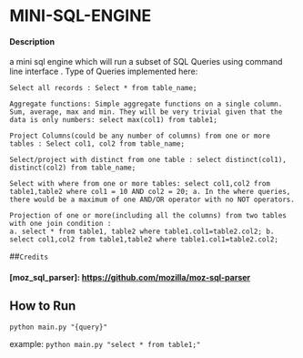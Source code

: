 # MINI-SQL-ENGINE
#### Description
a mini sql engine which will run a subset of SQL Queries using ​ command line interface​ .
Type of Queries implemented here:​

    Select all records : Select * from table_name;

    Aggregate functions: Simple aggregate functions on a single column. Sum, average, max and min. They will be very trivial given that the data is only numbers: select max(col1) from table1;

    Project Columns(could be any number of columns) from one or more tables : Select col1, col2 from table_name;

    Select/project with distinct from one table : select distinct(col1), distinct(col2) from table_name;

    Select with where from one or more tables: select col1,col2 from table1,table2 where col1 = 10 AND col2 = 20; a. In the where queries, there would be a maximum of one AND/OR operator with no NOT operators.

    Projection of one or more(including all the columns) from two tables with one join condition :
    a. select * from table1, table2 where table1.col1=table2.col2; b. select col1,col2 from table1,table2 where table1.col1=table2.col2;

##``Credits``
#### [moz_sql_parser]: https://github.com/mozilla/moz-sql-parser


## How to Run

`python main.py "{query}"`

example: `python main.py "select * from table1;"`

